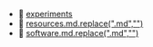* 📂 [experiments](experiments)
* 📄 [resources.md.replace(".md","")](resources.md)
* 📄 [software.md.replace(".md","")](software.md)
